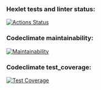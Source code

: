 ### Hexlet tests and linter status:
[![Actions Status](https://github.com/Viacheslav1981/java-project-99/actions/workflows/hexlet-check.yml/badge.svg)](https://github.com/Viacheslav1981/java-project-99/actions)
### Codeclimate maintainability:
[![Maintainability](https://api.codeclimate.com/v1/badges/cffce657af69c46559ee/maintainability)](https://codeclimate.com/github/Viacheslav1981/java-project-99/maintainability)
### Codeclimate test_coverage:
[![Test Coverage](https://api.codeclimate.com/v1/badges/cffce657af69c46559ee/test_coverage)](https://codeclimate.com/github/Viacheslav1981/java-project-99/test_coverage)
